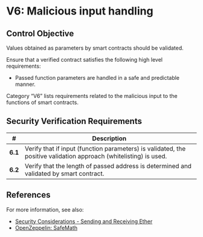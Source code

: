# V6: Malicious input handling

## Control Objective

Values obtained as parameters by smart contracts should be validated.

Ensure that a verified contract satisfies the following high level requirements:
* Passed function parameters are handled in a safe and predictable manner.

Category “V6” lists requirements related to the malicious input to the functions of smart contracts.

## Security Verification Requirements

| # | Description |
| --- | --- |
| **6.1** | Verify that if input (function parameters) is validated, the positive validation approach (whitelisting) is used. |
| **6.2** | Verify that the length of passed address is determined and validated by smart contract. |

## References

For more information, see also:

* [Security Considerations - Sending and Receiving Ether](https://solidity.readthedocs.io/en/v0.5.10/security-considerations.html#sending-and-receiving-ether)
* [OpenZeppelin: SafeMath](https://github.com/OpenZeppelin/openzeppelin-solidity/blob/master/contracts/math/SafeMath.sol)
